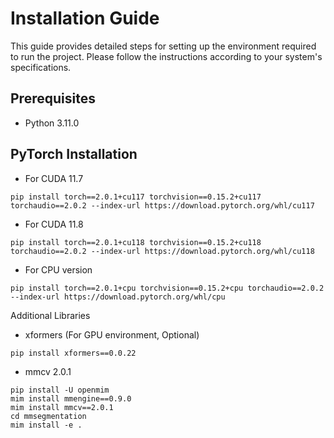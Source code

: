 # Installation Guide

This guide provides detailed steps for setting up the environment required to run the project. Please follow the instructions according to your system's specifications.

## Prerequisites
- Python 3.11.0

## PyTorch Installation
- For CUDA 11.7
```shell
pip install torch==2.0.1+cu117 torchvision==0.15.2+cu117 torchaudio==2.0.2 --index-url https://download.pytorch.org/whl/cu117
```
- For CUDA 11.8
```shell
pip install torch==2.0.1+cu118 torchvision==0.15.2+cu118 torchaudio==2.0.2 --index-url https://download.pytorch.org/whl/cu118
```
- For CPU version
```shell
pip install torch==2.0.1+cpu torchvision==0.15.2+cpu torchaudio==2.0.2 --index-url https://download.pytorch.org/whl/cpu
```
Additional Libraries
- xformers (For GPU environment, Optional)
```shell
pip install xformers==0.0.22
```
- mmcv 2.0.1
```shell
pip install -U openmim
mim install mmengine==0.9.0
mim install mmcv==2.0.1
cd mmsegmentation
mim install -e .
cd ../mmdetection
mim install -e .
cd ..
```
- Other dependencies
```shell
pip install -r requirements.txt
```
